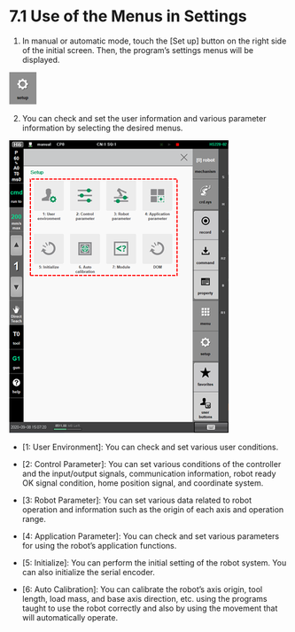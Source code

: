 # 7.1 Use of the Menus in Settings

1.	In manual or automatic mode, touch the \[Set up\] button on the right side of the initial screen. Then, the program’s settings menus will be displayed.

![](../_assets/bt-setup-en.png)

2.	You can check and set the user information and various parameter information by selecting the desired menus.

![](../_assets/image_410.png)

* \[1: User Environment\]: You can check and set various user conditions.
* 
  \[2: Control Parameter\]: You can set various conditions of the controller and the input/output signals, communication information, robot ready OK signal condition, home position signal, and coordinate system.

* 
  \[3: Robot Parameter\]: You can set various data related to robot operation and information such as the origin of each axis and operation range.

* \[4: Application Parameter\]: You can check and set various parameters for using the robot’s application functions.
* 
  \[5: Initialize\]: You can perform the initial setting of the robot system. You can also initialize the serial encoder.

* 
  \[6: Auto Calibration\]: You can calibrate the robot’s axis origin, tool length, load mass, and base axis direction, etc. using the programs taught to use the robot correctly and also by using the movement that will automatically operate.





